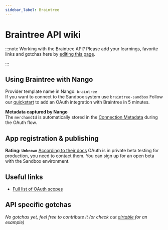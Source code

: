 ```yaml
---
sidebar_label: Braintree
---
```


# Braintree API wiki

:::note Working with the Braintree API?
Please add your learnings, favorite links and gotchas here by [editing this page](https://github.com/nangohq/nango/tree/master/docs/docs/providers/braintree.md).

:::

## Using Braintree with Nango

Provider template name in Nango: `braintree`  
If you want to connect to the Sandbox system use `braintree-sandbox`
Follow our [quickstart](../quickstart.md) to add an OAuth integration with Braintree in 5 minutes.

**Metadata captured by Nango**  
The `merchandId` is automatically stored in the [Connection Metadata](nango-auth/core-concepts.md#metadata) during the OAuth flow.

## App registration & publishing

**Rating: `Unknown`**
[According to their docs](https://developer.paypal.com/braintree/docs/guides/extend/oauth/overview) OAuth is in private beta testing for production, you need to contact them. You can sign up for an open beta with the Sandbox environment.

## Useful links

-   [Full list of OAuth scopes](https://developer.paypal.com/braintree/docs/guides/extend/oauth/reference#resource-oriented-oauth-scopes)

## API specific gotchas

_No gotchas yet, feel free to contribute it (or check out [airtable](airtable.md) for an example)_
